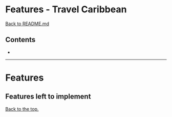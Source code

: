 # Features - Travel Caribbean

<a href="https://github.com/DeannaCarina/travelcaribbean/blob/master/README.md">Back to README.md</a>

## Contents
<ul>
    <li>
    </li>    
</ul>
<hr>

# Features
## Features left to implement
<a href="#Contents">Back to the top.</a>
